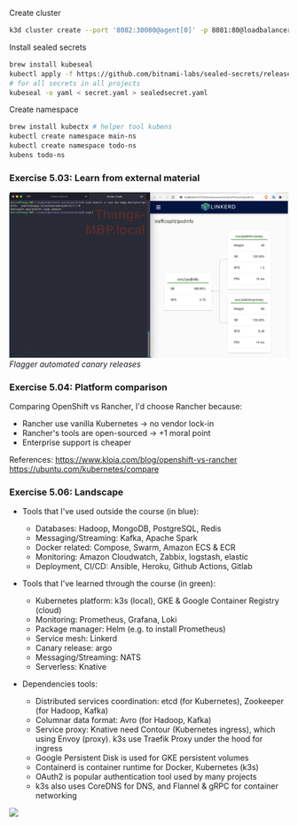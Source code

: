 Create cluster
```bash
k3d cluster create --port '8082:30080@agent[0]' -p 8081:80@loadbalancer --agents 2 --k3s-server-arg '--no-deploy=traefik'
```

Install sealed secrets
```bash
brew install kubeseal
kubectl apply -f https://github.com/bitnami-labs/sealed-secrets/releases/download/v0.12.1/controller.yaml
# for all secrets in all projects
kubeseal -o yaml < secret.yaml > sealedsecret.yaml
```

Create namespace
```bash
brew install kubectx # helper tool kubens
kubectl create namespace main-ns
kubectl create namespace todo-ns
kubens todo-ns
```

### Exercise 5.03: Learn from external material

![""](flagger.png)
*Flagger automated canary releases*

### Exercise 5.04: Platform comparison

Comparing OpenShift vs Rancher, I'd choose Rancher because:
- Rancher use vanilla Kubernetes -> no vendor lock-in
- Rancher's tools are open-sourced -> +1 moral point
- Enterprise support is cheaper

References:
https://www.kloia.com/blog/openshift-vs-rancher
https://ubuntu.com/kubernetes/compare


### Exercise 5.06: Landscape

- Tools that I've used outside the course (in blue):
    - Databases: Hadoop, MongoDB, PostgreSQL, Redis
    - Messaging/Streaming: Kafka, Apache Spark
    - Docker related: Compose, Swarm, Amazon ECS & ECR
    - Monitoring: Amazon Cloudwatch, Zabbix, logstash, elastic
    - Deployment, CI/CD: Ansible, Heroku, Github Actions, Gitlab
- Tools that I've learned through the course (in green):
    - Kubernetes platform: k3s (local), GKE & Google Container Registry (cloud)
    - Monitoring: Prometheus, Grafana, Loki
    - Package manager: Helm (e.g. to install Prometheus)
    - Service mesh: Linkerd
    - Canary release: argo
    - Messaging/Streaming: NATS
    - Serverless: Knative

- Dependencies tools:
    - Distributed services coordination: etcd (for Kubernetes), Zookeeper (for Hadoop, Kafka)
    - Columnar data format: Avro (for Hadoop, Kafka)
    - Service proxy: Knative need Contour (Kubernetes ingress), which using Envoy (proxy). k3s use Traefik Proxy under the hood for ingress
    - Google Persistent Disk is used for GKE persistent volumes
    - Containerd is container runtime for Docker, Kubernetes (k3s)
    - OAuth2 is popular authentication tool used by many projects 
    - k3s also uses CoreDNS for DNS, and Flannel & gRPC for container networking

![](landscape.png)